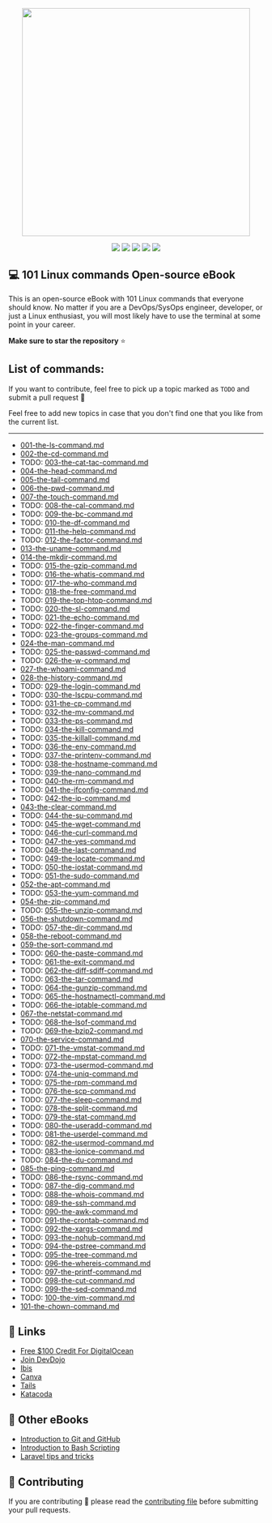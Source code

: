 <p align="center"><img src="https://imgur.com/SJKJThl.png" height="450" width="auto"></p>

<div align="center">
    <p>
	    <a name="stars"><img src="https://img.shields.io/github/stars/bobbyiliev/101-linux-commands-ebook?style=for-the-badge"></a>
	    <a name="forks"><img src="https://img.shields.io/github/forks/bobbyiliev/101-linux-commands-ebook?logoColor=green&style=for-the-badge"></a>
	    <a name="contributions"><img src="https://img.shields.io/github/contributors/bobbyiliev/101-linux-commands-ebook?logoColor=green&style=for-the-badge"></a>
	    <a name="madeWith"><img src="https://img.shields.io/badge/Made%20with-Markdown-1f425f.svg?style=for-the-badge"></a>
	    <a name="license"><img src="https://img.shields.io/github/license/bobbyiliev/101-linux-commands-ebook?style=for-the-badge"></a>
    </p>
</div>

## 💻 101 Linux commands Open-source eBook

This is an open-source eBook with 101 Linux commands that everyone should know. No matter if you are a DevOps/SysOps engineer, developer, or just a Linux enthusiast, you will most likely have to use the terminal at some point in your career.

**Make sure to star the repository** ⭐

## List of commands:

If you want to contribute, feel free to pick up a topic marked as `TODO` and submit a pull request 🙌

Feel free to add new topics in case that you don't find one that you like from the current list.

---

* [001-the-ls-command.md](ebook/en/content/001-the-ls-command.md)
* [002-the-cd-command.md](ebook/en/content/002-the-cd-command.md)
* TODO: [003-the-cat-tac-command.md](ebook/en/content/003-the-cat-tac-command.md)
* [004-the-head-command.md](ebook/en/content/004-the-head-command.md)
* [005-the-tail-command.md](ebook/en/content/005-the-tail-command.md)
* [006-the-pwd-command.md](ebook/en/content/006-the-pwd-command.md)
* [007-the-touch-command.md](ebook/en/content/007-the-touch-command.md)
* TODO: [008-the-cal-command.md](ebook/en/content/008-the-cal-command.md)
* TODO: [009-the-bc-command.md](ebook/en/content/009-the-bc-command.md)
* TODO: [010-the-df-command.md](ebook/en/content/010-the-df-command.md)
* TODO: [011-the-help-command.md](ebook/en/content/011-the-help-command.md)
* TODO: [012-the-factor-command.md](ebook/en/content/012-the-factor-command.md)
* [013-the-uname-command.md](ebook/en/content/013-the-uname-command.md)
* [014-the-mkdir-command.md](ebook/en/content/014-the-mkdir-command.md)
* TODO: [015-the-gzip-command.md](ebook/en/content/015-the-gzip-command.md)
* TODO: [016-the-whatis-command.md](ebook/en/content/016-the-whatis-command.md)
* TODO: [017-the-who-command.md](ebook/en/content/017-the-who-command.md)
* TODO: [018-the-free-command.md](ebook/en/content/018-the-free-command.md)
* TODO: [019-the-top-htop-command.md](ebook/en/content/019-the-top-htop-command.md)
* TODO: [020-the-sl-command.md](ebook/en/content/020-the-sl-command.md)
* TODO: [021-the-echo-command.md](ebook/en/content/021-the-echo-command.md)
* TODO: [022-the-finger-command.md](ebook/en/content/022-the-finger-command.md)
* TODO: [023-the-groups-command.md](ebook/en/content/023-the-groups-command.md)
* [024-the-man-command.md](ebook/en/content/024-the-man-command.md)
* TODO: [025-the-passwd-command.md](ebook/en/content/025-the-passwd-command.md)
* TODO: [026-the-w-command.md](ebook/en/content/026-the-w-command.md)
* [027-the-whoami-command.md](ebook/en/content/027-the-whoami-command.md)
* [028-the-history-command.md](ebook/en/content/028-the-history-command.md)
* TODO: [029-the-login-command.md](ebook/en/content/029-the-login-command.md)
* TODO: [030-the-lscpu-command.md](ebook/en/content/030-the-lscpu-command.md)
* TODO: [031-the-cp-command.md](ebook/en/content/031-the-cp-command.md)
* TODO: [032-the-mv-command.md](ebook/en/content/032-the-mv-command.md)
* TODO: [033-the-ps-command.md](ebook/en/content/033-the-ps-command.md)
* TODO: [034-the-kill-command.md](ebook/en/content/034-the-kill-command.md)
* TODO: [035-the-killall-command.md](ebook/en/content/035-the-killall-command.md)
* TODO: [036-the-env-command.md](ebook/en/content/036-the-env-command.md)
* TODO: [037-the-printenv-command.md](ebook/en/content/037-the-printenv-command.md)
* TODO: [038-the-hostname-command.md](ebook/en/content/038-the-hostname-command.md)
* TODO: [039-the-nano-command.md](ebook/en/content/039-the-nano-command.md)
* TODO: [040-the-rm-command.md](ebook/en/content/040-the-rm-command.md)
* TODO: [041-the-ifconfig-command.md](ebook/en/content/041-the-ifconfig-command.md)
* TODO: [042-the-ip-command.md](ebook/en/content/042-the-ip-command.md)
* [043-the-clear-command.md](ebook/en/content/043-the-clear-command.md)
* TODO: [044-the-su-command.md](ebook/en/content/044-the-su-command.md)
* TODO: [045-the-wget-command.md](ebook/en/content/045-the-wget-command.md)
* TODO: [046-the-curl-command.md](ebook/en/content/046-the-curl-command.md)
* TODO: [047-the-yes-command.md](ebook/en/content/047-the-yes-command.md)
* TODO: [048-the-last-command.md](ebook/en/content/048-the-last-command.md)
* TODO: [049-the-locate-command.md](ebook/en/content/049-the-locate-command.md)
* TODO: [050-the-iostat-command.md](ebook/en/content/050-the-iostat-command.md)
* TODO: [051-the-sudo-command.md](ebook/en/content/051-the-sudo-command.md)
* [052-the-apt-command.md](ebook/en/content/052-the-apt-command.md)
* TODO: [053-the-yum-command.md](ebook/en/content/053-the-yum-command.md)
* [054-the-zip-command.md](ebook/en/content/054-the-zip-command.md)
* TODO: [055-the-unzip-command.md](ebook/en/content/055-the-unzip-command.md)
* [056-the-shutdown-command.md](ebook/en/content/056-the-shutdown-command.md)
* TODO: [057-the-dir-command.md](ebook/en/content/057-the-dir-command.md)
* [058-the-reboot-command.md](ebook/en/content/058-the-reboot-command.md)
* [059-the-sort-command.md](ebook/en/content/059-the-sort-command.md)
* TODO: [060-the-paste-command.md](ebook/en/content/060-the-paste-command.md)
* TODO: [061-the-exit-command.md](ebook/en/content/061-the-exit-command.md)
* TODO: [062-the-diff-sdiff-command.md](ebook/en/content/062-the-diff-sdiff-command.md)
* TODO: [063-the-tar-command.md](ebook/en/content/063-the-tar-command.md)
* TODO: [064-the-gunzip-command.md](ebook/en/content/064-the-gunzip-command.md)
* TODO: [065-the-hostnamectl-command.md](ebook/en/content/065-the-hostnamectl-command.md)
* TODO: [066-the-iptable-command.md](ebook/en/content/066-the-iptable-command.md)
* [067-the-netstat-command.md](ebook/en/content/067-the-netstat-command.md)
* TODO: [068-the-lsof-command.md](ebook/en/content/068-the-lsof-command.md)
* TODO: [069-the-bzip2-command.md](ebook/en/content/069-the-bzip2-command.md)
* [070-the-service-command.md](ebook/en/content/070-the-service-command.md)
* TODO: [071-the-vmstat-command.md](ebook/en/content/071-the-vmstat-command.md)
* TODO: [072-the-mpstat-command.md](ebook/en/content/072-the-mpstat-command.md)
* TODO: [073-the-usermod-command.md](ebook/en/content/073-the-usermod-command.md)
* TODO: [074-the-uniq-command.md](ebook/en/content/074-the-uniq-command.md)
* TODO: [075-the-rpm-command.md](ebook/en/content/075-the-rpm-command.md)
* TODO: [076-the-scp-command.md](ebook/en/content/076-the-scp-command.md)
* TODO: [077-the-sleep-command.md](ebook/en/content/077-the-sleep-command.md)
* TODO: [078-the-split-command.md](ebook/en/content/078-the-split-command.md)
* TODO: [079-the-stat-command.md](ebook/en/content/079-the-stat-command.md)
* TODO: [080-the-useradd-command.md](ebook/en/content/080-the-useradd-command.md)
* TODO: [081-the-userdel-command.md](ebook/en/content/081-the-userdel-command.md)
* TODO: [082-the-usermod-command.md](ebook/en/content/082-the-usermod-command.md)
* TODO: [083-the-ionice-command.md](ebook/en/content/083-the-ionice-command.md)
* TODO: [084-the-du-command.md](ebook/en/content/084-the-du-command.md)
* [085-the-ping-command.md](ebook/en/content/085-the-ping-command.md)
* TODO: [086-the-rsync-command.md](ebook/en/content/086-the-rsync-command.md)
* TODO: [087-the-dig-command.md](ebook/en/content/087-the-dig-command.md)
* TODO: [088-the-whois-command.md](ebook/en/content/088-the-whois-command.md)
* TODO: [089-the-ssh-command.md](ebook/en/content/089-the-ssh-command.md)
* TODO: [090-the-awk-command.md](ebook/en/content/090-the-awk-command.md)
* TODO: [091-the-crontab-command.md](ebook/en/content/091-the-crontab-command.md)
* TODO: [092-the-xargs-command.md](ebook/en/content/092-the-xargs-command.md)
* TODO: [093-the-nohub-command.md](ebook/en/content/093-the-nohub-command.md)
* TODO: [094-the-pstree-command.md](ebook/en/content/094-the-pstree-command.md)
* TODO: [095-the-tree-command.md](ebook/en/content/095-the-tree-command.md)
* TODO: [096-the-whereis-command.md](ebook/en/content/096-the-whereis-command.md)
* TODO: [097-the-printf-command.md](ebook/en/content/097-the-printf-command.md)
* TODO: [098-the-cut-command.md](ebook/en/content/098-the-cut-command.md)
* TODO: [099-the-sed-command.md](ebook/en/content/099-the-sed-command.md)
* TODO: [100-the-vim-command.md](ebook/en/content/100-the-vim-command.md)
* [101-the-chown-command.md](ebook/en/content/101-the-chown-command.md)

## 🔗 Links

- [Free $100 Credit For DigitalOcean](https://m.do.co/c/2a9bba940f39)
- [Join DevDojo](https://devdojo.com?ref=bobbyiliev)
- [Ibis](https://github.com/themsaid/ibis/)
- [Canva](https://www.canva.com/)
- [Tails](http://devdojo.com/tails)
- [Katacoda](https://www.katacoda.com/)

## 📖 Other eBooks

- [Introduction to Git and GitHub](https://github.com/bobbyiliev/introduction-to-git-and-github-ebook)
- [Introduction to Bash Scripting](https://github.com/bobbyiliev/introduction-to-bash-scripting)
- [Laravel tips and tricks](https://github.com/bobbyiliev/laravel-tips-and-tricks-ebook)

## 🤲 Contributing

If you are contributing 🍿 please read the [contributing file](CONTRIBUTING.md) before submitting your pull requests.
